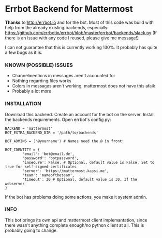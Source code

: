 # Errbot Backend for Mattermost

**Thanks** to http://errbot.io and for the bot.
Most of this code was build with help from the already existing backends,
especially:
https://github.com/errbotio/errbot/blob/master/errbot/backends/slack.py
(If there is an Issue with any code I reused, please give me message!)

I can not guarantee that this is currently working 100%.
It probably has quite a few bugs as it is.

### KNOWN (POSSIBLE) ISSUES

- Channelmentions in messages aren't accounted for
- Nothing regarding files works
- Colors  in messages aren't working, mattermost does not have this afaik
- Probably a lot more

### INSTALLATION

Download this backend.
Create an account for the bot on the server.
Install the backends requirements.
Open errbot's config.py:

```
BACKEND = 'mattermost'
BOT_EXTRA_BACKEND_DIR = '/path/to/backends'

BOT_ADMINS = ('@yourname') # Names need the @ in front!

BOT_IDENTITY = {
        'email': 'bot@email.de',
        'password': 'botpassword',
        'insecure': False, # Optional, default value is False. Set to true for self signed certificates
        'server': 'https://mattermost.kapsi.me',
        'team': 'nameoftheteam',
        'timeout': 30 # Optional, default value is 30. If the webserver
}
```

If the bot has problems doing some actions, you make it system admin.

### INFO

This bot brings its own api and mattermost client implemantation,
since there wasn't anything complete enough/no python client at all.
This is probably going to change.
